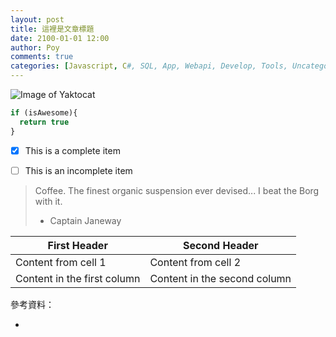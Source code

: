 ```yaml
---
layout: post
title: 這裡是文章標題
date: 2100-01-01 12:00
author: Poy
comments: true
categories: [Javascript, C#, SQL, App, Webapi, Develop, Tools, Uncategorized]
---
```


![Image of Yaktocat](https://octodex.github.com/images/twenty-percent-cooler-octocat.png)

```javascript
if (isAwesome){
  return true
}
```

- [x] This is a complete item
- [ ] This is an incomplete item


> Coffee. The finest organic suspension ever devised... I beat the Borg with it.
> - Captain Janeway

First Header | Second Header
------------ | -------------
Content from cell 1 | Content from cell 2
Content in the first column | Content in the second column


參考資料：

* []()